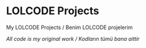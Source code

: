 # LOLCODE Projects

My LOLCODE Projects / Benim LOLCODE projelerim

*All code is my original work / Kodların tümü bana aittir*
